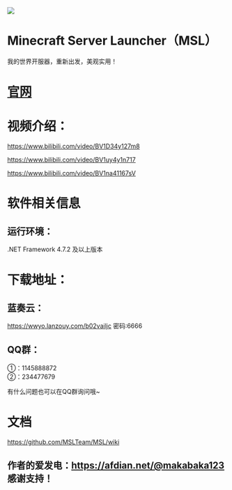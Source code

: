 <img src="MSL/icon.ico">

# Minecraft Server Launcher（MSL）

我的世界开服器，重新出发，美观实用！

# [官网](mslmc.cn)

# 视频介绍：
https://www.bilibili.com/video/BV1D34y127m8

https://www.bilibili.com/video/BV1uy4y1n717

https://www.bilibili.com/video/BV1na41167sV

# 软件相关信息
## 运行环境： 
.NET Framework 4.7.2 及以上版本

# 下载地址：
## 蓝奏云：
https://wwyo.lanzouy.com/b02vailjc
密码:6666

## QQ群：
①：1145888872  
②：234477679

有什么问题也可以在QQ群询问哦~

# 文档
https://github.com/MSLTeam/MSL/wiki

## 作者的爱发电：https://afdian.net/@makabaka123 感谢支持！
